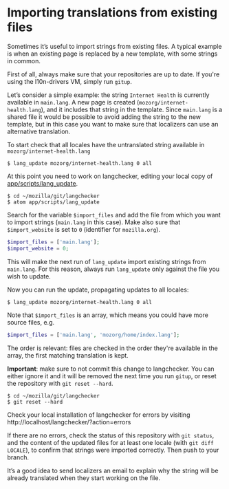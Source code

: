 # Importing translations from existing files

Sometimes it’s useful to import strings from existing files. A typical example is when an existing page is replaced by a new template, with some strings in common.

First of all, always make sure that your repositories are up to date. If you're using the l10n-drivers VM, simply run `gitup`.

Let’s consider a simple example: the string `Internet Health` is currently available in `main.lang`. A new page is created (`mozorg/internet-health.lang`), and it includes that string in the template. Since `main.lang` is a shared file it would be possible to avoid adding the string to the new template, but in this case you want to make sure that localizers can use an alternative translation.

To start check that all locales have the untranslated string available in `mozorg/internet-health.lang`
```
$ lang_update mozorg/internet-health.lang 0 all
```

At this point you need to work on langchecker, editing your local copy of [app/scripts/lang_update](https://github.com/mozilla-l10n/langchecker/blob/master/app/scripts/lang_update#L105).
```
$ cd ~/mozilla/git/langchecker
$ atom app/scripts/lang_update
```

Search for the variable `$import_files` and add the file from which you want to import strings (`main.lang` in this case). Make also sure that `$import_website` is set to `0` (identifier for `mozilla.org`).
```PHP
$import_files = ['main.lang'];
$import_website = 0;
```

This will make the next run of `lang_update` import existing strings from `main.lang`. For this reason, always run `lang_update` only against the file you wish to update.

Now you can run the update, propagating updates to all locales:
```
$ lang_update mozorg/internet-health.lang 0 all
```

Note that `$import_files` is an array, which means you could have more source files, e.g.
```PHP
$import_files = ['main.lang', 'mozorg/home/index.lang'];
```
The order is relevant: files are checked in the order they're available in the array, the first matching translation is kept.

**Important**: make sure to not commit this change to langchecker. You can either ignore it and it will be removed the next time you run `gitup`, or reset the repository with `git reset --hard`.
```
$ cd ~/mozilla/git/langchecker
$ git reset --hard
```

Check your local installation of langchecker for errors by visiting http://localhost/langchecker/?action=errors

If there are no errors, check the status of this repository with `git status`, and the content of the updated files for at least one locale (with `git diff LOCALE`), to confirm that strings were imported correctly. Then push to your branch.

It’s a good idea to send localizers an email to explain why the string will be already translated when they start working on the file.
